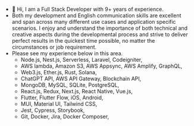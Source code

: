 - 👋 Hi, I am a Full Stack Developer with 9+ years of experience.
- Both my development and English communication skills are excellent and span across many different use cases and application specific scenarios. I enjoy and understand the importance of both technical and creative aspects 
  during the developmental process and strive to deliver perfect results in the quickest time possible, no matter the circumstances or job requirement.
- Please see my experience below in this area.
  - Node.js, Nest.js, Serverless, Laravel, Codeigniter,
  - AWS lambda, Amazon S3, AWS Appsync, AWS Amplify, GraphQL,
  - Web3.js, Ether.js, Rust, Solana,
  - ChatGPT API, AWS API Gateway, Blockchain API,
  - MongoDB, MySQL, SQLite, PostgreSQL,
  - React.js, Redux, Next.js, React Native, Vue.js,
  - Flutter, Flutter Flow, iOS, Android,
  - MUI, Material UI, Tailwind CSS,
  - Jest, Cypress, Storybook,
  - Git, Docker, Jira, Docker Composer,


